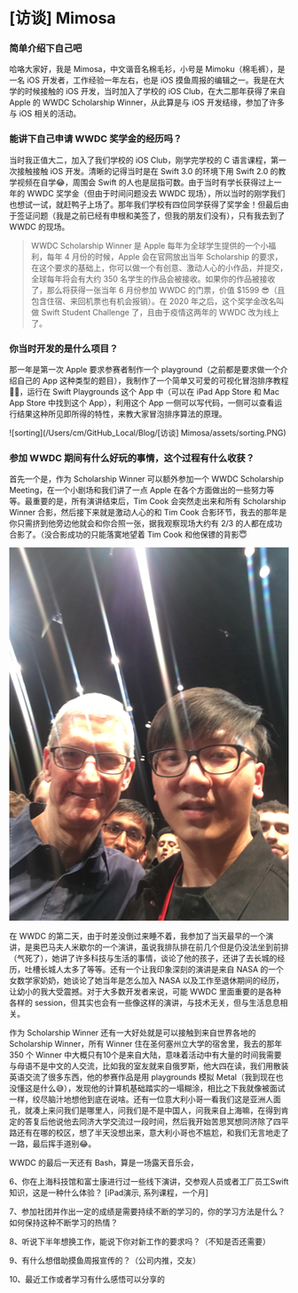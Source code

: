 # [访谈] Mimosa

### 简单介绍下自己吧

哈咯大家好，我是 Mimosa，中文谐音名棉毛衫，小号是 Mimoku（棉毛裤），是一名 iOS 开发者，工作经验一年左右，也是 iOS 摸鱼周报的编辑之一。我是在大学的时候接触的 iOS 开发，当时加入了学校的 iOS Club，在大二那年获得了来自 Apple 的 WWDC Scholarship Winner，从此算是与 iOS 开发结缘，参加了许多与 iOS 相关的活动。

### 能讲下自己申请 WWDC 奖学金的经历吗？

当时我正值大二，加入了我们学校的 iOS Club，刚学完学校的 C 语言课程，第一次接触接触 iOS 开发。清晰的记得当时是在 Swift 3.0 的环境下用 Swift 2.0 的教学视频在自学😂，周围会 Swift 的人也是屈指可数。由于当时有学长获得过上一年的 WWDC 奖学金（但由于时间问题没去 WWDC 现场），所以当时的刚学我们也想试一试，就赶鸭子上场了。那年我们学校有四位同学获得了奖学金！但最后由于签证问题（我是之前已经有申根和美签了，但我的朋友们没有），只有我去到了 WWDC 的现场。

> WWDC Scholarship Winner 是 Apple 每年为全球学生提供的一个小福利，每年 4 月份的时候，Apple 会在官网放出当年 Scholarship 的要求，在这个要求的基础上，你可以做一个有创意、激动人心的小作品，并提交，全球每年将会有大约 350 名学生的作品会被接收。如果你的作品被接收了，那么将获得一张当年 6 月份参加 WWDC 的门票，价值 $1599 😎（且包含住宿、来回机票也有机会报销）。在 2020 年之后，这个奖学金改名叫做 Swift Student Challenge 了，且由于疫情这两年的 WWDC 改为线上了。

### 你当时开发的是什么项目？
那一年是第一次 Apple 要求参赛者制作一个 playground（之前都是要求做一个介绍自己的 App 这种类型的题目），我制作了一个简单又可爱的可视化冒泡排序教程💂‍♀️，运行在 Swift Playgrounds 这个 App 中（可以在 iPad App Store 和 Mac App Store 中找到这个 App），利用这个 App 一侧可以写代码，一侧可以查看运行结果这种所见即所得的特性，来教大家冒泡排序算法的原理。

![sorting](/Users/cm/GitHub_Local/Blog/[访谈] Mimosa/assets/sorting.PNG)

### 参加 WWDC 期间有什么好玩的事情，这个过程有什么收获？

首先一个是，作为 Scholarship Winner 可以额外参加一个 WWDC Scholarship Meeting，在一个小剧场和我们讲了一点 Apple 在各个方面做出的一些努力等等。最重要的是，所有演讲结束后，Tim Cook 会突然走出来和所有 Scholarship Winner 合影，然后接下来就是激动人心的和 Tim Cook 合影环节，我去的那年是你只需挤到他旁边他就会和你合照一张，据我观察现场大约有 2/3 的人都在成功合影了。（没合影成功的只能落寞地望着 Tim Cook 和他保镖的背影😇

![shuai](assets/shuai.JPG)

在 WWDC 的第二天，由于时差没倒过来睡不着，我参加了当天最早的一个演讲，是奥巴马夫人米歇尔的一个演讲，虽说我排队排在前几个但是仍没法坐到前排（气死了），她讲了许多科技与生活的事情，谈论了他的孩子，还讲了去长城的经历，吐槽长城人太多了等等。还有一个让我印象深刻的演讲是来自 NASA 的一个女数学家奶奶，她谈论了她当年是怎么加入 NASA 以及工作至退休期间的经历，让幼小的我大受震撼。对于大多数开发者来说，可能 WWDC 里面重要的是各种各样的 session，但其实也会有一些像这样的演讲，与技术无关，但与生活息息相关。

作为 Scholarship Winner 还有一大好处就是可以接触到来自世界各地的 Scholarship Winner，所有 Winner 住在圣何塞州立大学的宿舍里，我去的那年 350 个 Winner 中大概只有10个是来自大陆，意味着活动中有大量的时间我需要与母语不是中文的人交流，比如我的室友就来自俄罗斯，他大四在读，我们用散装英语交流了很多东西，他的参赛作品是用 playgrounds 模拟 Metal（我到现在也没懂这是什么😅），发现他的计算机基础踏实的一塌糊涂，相比之下我就像被面试一样，绞尽脑汁地想他到底在说啥。还有一位意大利小哥一看我们这是亚洲人面孔，就凑上来问我们是哪里人，问我们是不是中国人，问我来自上海嘛，在得到肯定的答复后他说他去同济大学交流过一段时间，然后我开始苦思冥想同济除了四平路还有在哪的校区，想了半天没想出来，意大利小哥也不尴尬，和我们无言地走了一路，最后挥手道别😂。

WWDC 的最后一天还有 Bash，算是一场露天音乐会，

6、你在上海科技馆和富士康进行过一些线下演讲，交参观人员或者工厂员工Swift知识，这是一种什么体验？
[iPad演示, 系列课程，一个月]

7、参加社团并作出一定的成绩是需要持续不断的学习的，你的学习方法是什么？如何保持这种不断学习的热情？

8、听说下半年想换工作，能说下你对新工作的要求吗？（不知是否还需要）

9、有什么想借助摸鱼周报宣传的？（公司内推，交友）

10、最近工作或者学习有什么感悟可以分享的